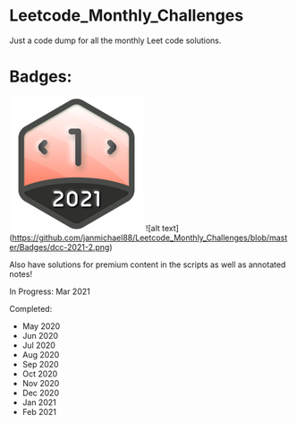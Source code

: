 # Leetcode_Monthly_Challenges
Just a code dump for all the monthly Leet code solutions. 

# Badges:

![alt text](https://github.com/janmichael88/Leetcode_Monthly_Challenges/blob/master/Badges/dcc-2021-1.png) ![alt text] (https://github.com/janmichael88/Leetcode_Monthly_Challenges/blob/master/Badges/dcc-2021-2.png)

Also have solutions for premium content in the scripts as well as annotated notes!

In Progress:
Mar 2021

Completed:
* May 2020
* Jun 2020
* Jul 2020
* Aug 2020
* Sep 2020
* Oct 2020
* Nov 2020
* Dec 2020
* Jan 2021
* Feb 2021
